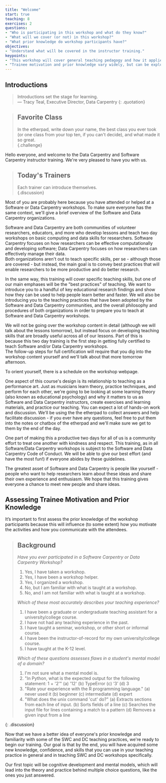 ```yaml
---
title: "Welcome"
start: true
teaching: 8
exercises: 2
questions:
- "Who is participating in this workshop and what do they know?"
- "What will we cover (or not) in this workshop?"
- "What prior knowledge do workshop participants have?"
objectives:
- "Understand what will be covered in the instructor training."
keypoints:
- "This workshop will cover general teaching pedagogy and how it applies specifically to Software and Data Carpentry."
- "Trainee motivation and prior knowledge vary widely, but can be explored with a quick multiple choice quiz."
---
```


## Introductions

> Introductions set the stage for learning.  
> — Tracy Teal, Executive Director, Data Carpentry
{: .quotation}

> ## Favorite Class
> 
> In the etherpad, write down your name, the best class you ever 
> took (or one class from your top ten, if you can't decide), and 
> what made it so great.  
{.challenge}

Hello everyone, and welcome to the Data Carpentry and Software Carpentry 
instructor training.  We're very pleased to have you with us.  

> ## Today's Trainers
> 
> Each trainer can introduce themselves.  
{.discussion}

Most of you are probably here because you have attended or helped at 
a Software or Data Carpentry workshops.  To make sure everyone has the 
same context, we'll give a brief overview of the Software and Data 
Carpentry organizations.  

Software and Data Carpentry are 
both communities of volunteer researchers, educators, and more who develop 
lessons and teach two day workshops on basic computing and data skills for 
researchers.  Software Carpentry focuses on how researchers can be effective 
computationally and developing software; Data Carpentry focuses on how 
researchers can effectively manage their data.  
Both organizations aren't out to teach specific skills, per se - although those 
are covered - but instead, the main goal is to convey best practices that will enable 
researchers to be more productive and do better research.  

In the same way, this training will cover specific teaching skills, but 
one of our main emphases will be the "best practices" of teaching.  We 
want to introduce you to a handful of key educational research
findings and show how they can be used to help people learn better
and faster.  We will also 
be introducing you to the teaching practices that have been
adopted by the Software and Data Carpentry communities, and the
overall philosophy and procedures of both organizations in order
to prepare you to teach at Software and Data Carpentry workshops.

We will not be going 
over the workshop content in detail (although we will talk about 
the lessons tomorrow), but instead
focus on developing teaching skills that are broadly
useful across all of our lessons.  Part of this is because 
this two day training is the first step in getting fully certified 
to teach Software and/or Data Carpentry workshops.  
The follow-up steps for full certification will require that you dig into the workshop 
content yourself and we'll talk about that more tomorrow afternoon.  

To orient yourself, there is a schedule on the workshop webpage.  

One aspect of this course's design is its relationship to teaching 
as a performance art.  Just as musicians learn theory, practice techniques, 
and perform for each other, we're going to be looking at some learning 
theory (also known as educational psychology) and why it matters to us 
as Software and Data Carpentry instructors, create exercises and learning 
materials, and practice our teaching.  You can expect a lot of 
hands-on work and discussion.  We'll be using the the etherpad to collect 
answers and help facilitate discussion - if you ever have any questions, 
feel free to put them into the notes or chatbox of the etherpad and we'll 
make sure we get to them by the end of the day.  

One part of making this a productive two days for all of us is a 
community effort to treat one another with kindness and respect.  This 
training, as in all Software/Data Carpentry workshops is subject to 
the Software and Data Carpentry Code of Conduct.  We will be able to give our 
best effort (and have the most fun!) if everyone abides by these guidelines.  

The greatest asset of Software and 
Data Carpentry is people like yourself - people who want to help 
researchers learn about these ideas and share their own experience
and enthusiasm.  We hope that this training gives everyone a chance to 
meet new people and share ideas.  

## Assessing Trainee Motivation and Prior Knowledge

It’s important to first assess the prior knowledge of the workshop
participants because this will influence (to some extent) how you
motivate the activities and how you communicate with the attendees.

> ## Background
>
> *Have you ever participated in a Software Carpentry or Data Carpentry Workshop?*
>
> 1.  Yes, I have taken a workshop.
> 2.  Yes, I have been a workshop helper.
> 3.  Yes, I organized a workshop.
> 4.  No, but I am familiar with what is taught at a workshop.
> 5.  No, and I am not familiar with what is taught at a workshop.
> 
> *Which of these most accurately describes your teaching experience?*
>
> 1.  I have been a graduate or undergraduate teaching assistant for a university/college course.  
> 2.  I have not had any teaching experience in the past.  
> 3.  I have taught a seminar, workshop, or other short or informal course.  
> 4.  I have been the instructor-of-record for my own university/college course.  
> 5.  I have taught at the K-12 level.  
> 
> *Which of these questions assesses flaws in a student's mental model of a domain?*
> 
> 1. I'm not sure what a mental model is.
> 2. "In Python, what is the expected output for the following statement: 1 + '2'"
> 	(a) '12' 
> 	(b) TypeError 
> 	(c) ‘3’ 
> 	(d) 3
> 3. "Rate your experience with the R programming language." 
> 	(a) never used it 
> 	(b) beginner 
> 	(c) intermediate 
> 	(d) expert
> 4. "What does the unix command 'cut' do?"
> 	(a) Extracts sections from each line of input. 
> 	(b) Sorts fields of a line 
> 	(c) Searches the input file for lines containing a match to a pattern
> 	(d) Removes a given input from a line
> 
{: .discussion}

Now that we have a better idea of everyone's prior knowledge and
familiarity with some of the SWC and DC teaching practices, we're
ready to begin our training. Our goal is that by the end, you will
have acquired some new knowledge, confidence, and skills that you can
use in your teaching practice in general and in teaching SWC and DC
workshops specifically.

Our first topic will be cognitive development and mental models, 
which will lead into the theory and practice behind multiple choice 
questions, like the ones you just answered.  

